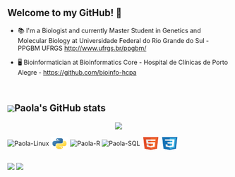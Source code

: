## Welcome to my GitHub! :dna:

* :books: I'm a Biologist and currently Master Student in Genetics and Molecular Biology at Universidade Federal do Rio Grande do Sul - PPGBM UFRGS http://www.ufrgs.br/ppgbm/

* :desktop_computer: Bioinformatician at Bioinformatics Core - Hospital de Clínicas de Porto Alegre - https://github.com/bioinfo-hcpa

<br/>

<h2 ><img align="center" src="https://media.giphy.com/media/VgCDAzcKvsR6OM0uWg/giphy.gif" width="50">Paola's GitHub stats</h2>
<div align="center">
    <a>
        <img align="center" src="http://github-readme-streak-stats.herokuapp.com?user=paolabc&theme=tokyonight_duo&hide_border=true&include_all_commits=true&count_private=true"/>
    </a>

</div>
<div style="display: inline_block"><br>
  <img align="center" alt="Paola-Linux" height="30" width="40" src="https://cdn.jsdelivr.net/gh/devicons/devicon/icons/linux/linux-original.svg">
  <img align="center" alt="Paola-Python" height="30" width="40" src="https://raw.githubusercontent.com/devicons/devicon/master/icons/python/python-original.svg">
  <img align="center" alt="Paola-R" height="30" width="40"src="https://cdn.jsdelivr.net/gh/devicons/devicon/icons/r/r-original.svg" >
  <img align="center" alt="Paola-SQL" height="50" width="60" src="https://cdn.jsdelivr.net/gh/devicons/devicon/icons/mysql/mysql-original-wordmark.svg">
  <img align="center" alt="Paola-HTML" height="30" width="40" src="https://raw.githubusercontent.com/devicons/devicon/master/icons/html5/html5-original.svg">
  <img align="center" alt="Paola-CSS" height="30" width="40" src="https://raw.githubusercontent.com/devicons/devicon/master/icons/css3/css3-original.svg">

    

  

</div>

 ##
 
<div> 
 <a href="https://discord.gg/da9At9BagF" target="_blank"><img src="https://img.shields.io/badge/Discord-7289DA?style=for-the-badge&logo=discord&logoColor=white" target="_blank"></a> 
  <a href="https://www.linkedin.com/in/paola-carneiro-4a6256207/" target="_blank"><img src="https://img.shields.io/badge/-LinkedIn-%230077B5?style=for-the-badge&logo=linkedin&logoColor=white" target="_blank"></a> 

 
</div>


